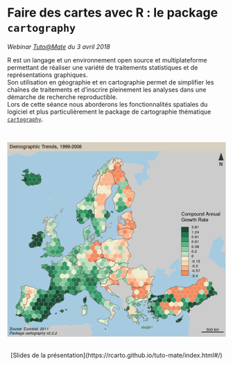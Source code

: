 
# Faire des cartes avec R : le package `cartography`
*Webinar [Tuto@Mate](http://mate-shs.cnrs.fr/?les-tutos-mate) du 3 avril 2018*

R est un langage et un environnement open source et multiplateforme permettant de réaliser une variété de traitements statistiques et de représentations graphiques.  
Son utilisation en géographie et en cartographie permet de simplifier les chaînes de traitements et d’inscrire pleinement les analyses dans une démarche de recherche reproductible.  
Lors de cette séance nous aborderons les fonctionnalités spatiales du logiciel et plus particulièrement le package de cartographie thématique [`cartography`](https://github.com/riatelab/cartography).    



</br>

[![](img/map5.png)](https://rcarto.github.io/tuto-mate/index.html#/)  
</br>
<center>[Slides de la présentation](https://rcarto.github.io/tuto-mate/index.html#/)</center>